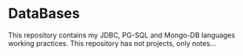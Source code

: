 # DataBases
This repository contains my JDBC, PG-SQL and Mongo-DB languages working practices.
This repository has not projects, only notes...
